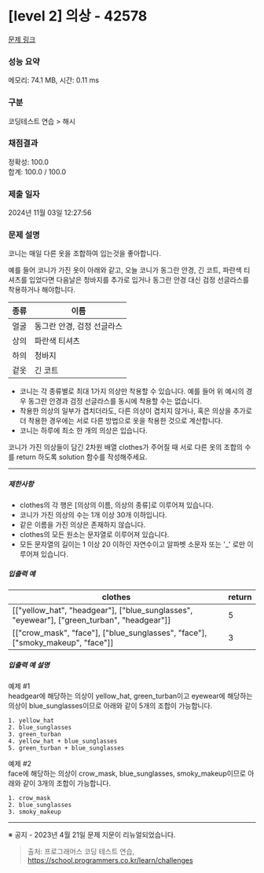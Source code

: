 # [level 2] 의상 - 42578 

[문제 링크](https://school.programmers.co.kr/learn/courses/30/lessons/42578) 

### 성능 요약

메모리: 74.1 MB, 시간: 0.11 ms

### 구분

코딩테스트 연습 > 해시

### 채점결과

정확성: 100.0<br/>합계: 100.0 / 100.0

### 제출 일자

2024년 11월 03일 12:27:56

### 문제 설명

<p>코니는 매일 다른 옷을 조합하여 입는것을 좋아합니다.</p>

<p>예를 들어 코니가 가진 옷이 아래와 같고, 오늘 코니가 동그란 안경, 긴 코트, 파란색 티셔츠를 입었다면 다음날은 청바지를 추가로 입거나 동그란 안경 대신 검정 선글라스를 착용하거나 해야합니다.</p>
<table class="table">
        <thead><tr>
<th>종류</th>
<th>이름</th>
</tr>
</thead>
        <tbody><tr>
<td>얼굴</td>
<td>동그란 안경, 검정 선글라스</td>
</tr>
<tr>
<td>상의</td>
<td>파란색 티셔츠</td>
</tr>
<tr>
<td>하의</td>
<td>청바지</td>
</tr>
<tr>
<td>겉옷</td>
<td>긴 코트</td>
</tr>
</tbody>
      </table>
<ul>
<li>코니는 각 종류별로 최대 1가지 의상만 착용할 수 있습니다. 예를 들어 위 예시의 경우 동그란 안경과 검정 선글라스를 동시에 착용할 수는 없습니다. </li>
<li>착용한 의상의 일부가 겹치더라도, 다른 의상이 겹치지 않거나, 혹은 의상을 추가로 더 착용한 경우에는 서로 다른 방법으로 옷을 착용한 것으로 계산합니다.</li>
<li>코니는 하루에 최소 한 개의 의상은 입습니다.</li>
</ul>

<p>코니가 가진 의상들이 담긴 2차원 배열 clothes가 주어질 때 서로 다른 옷의 조합의 수를 return 하도록 solution 함수를 작성해주세요.</p>

<hr>

<h5>제한사항</h5>

<ul>
<li>clothes의 각 행은 [의상의 이름, 의상의 종류]로 이루어져 있습니다.</li>
<li>코니가 가진 의상의 수는 1개 이상 30개 이하입니다.</li>
<li>같은 이름을 가진 의상은 존재하지 않습니다.</li>
<li>clothes의 모든 원소는 문자열로 이루어져 있습니다.</li>
<li>모든 문자열의 길이는 1 이상 20 이하인 자연수이고 알파벳 소문자 또는 '_' 로만 이루어져 있습니다.</li>
</ul>

<h5>입출력 예</h5>
<table class="table">
        <thead><tr>
<th>clothes</th>
<th>return</th>
</tr>
</thead>
        <tbody><tr>
<td>[["yellow_hat", "headgear"], ["blue_sunglasses", "eyewear"], ["green_turban", "headgear"]]</td>
<td>5</td>
</tr>
<tr>
<td>[["crow_mask", "face"], ["blue_sunglasses", "face"], ["smoky_makeup", "face"]]</td>
<td>3</td>
</tr>
</tbody>
      </table>
<h5>입출력 예 설명</h5>

<p>예제 #1<br>
headgear에 해당하는 의상이 yellow_hat, green_turban이고 eyewear에 해당하는 의상이 blue_sunglasses이므로 아래와 같이 5개의 조합이 가능합니다.</p>
<div class="highlight"><pre class="codehilite"><code>1. yellow_hat
2. blue_sunglasses
3. green_turban
4. yellow_hat + blue_sunglasses
5. green_turban + blue_sunglasses
</code></pre></div>
<p>예제 #2<br>
face에 해당하는 의상이 crow_mask, blue_sunglasses, smoky_makeup이므로 아래와 같이 3개의 조합이 가능합니다.</p>
<div class="highlight"><pre class="codehilite"><code>1. crow_mask
2. blue_sunglasses
3. smoky_makeup
</code></pre></div>
<hr>

<p>※ 공지 - 2023년 4월 21일 문제 지문이 리뉴얼되었습니다.</p>


> 출처: 프로그래머스 코딩 테스트 연습, https://school.programmers.co.kr/learn/challenges